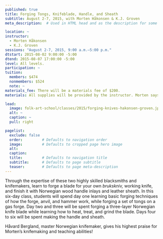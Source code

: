```yaml
---
published: true
title: Forging Tongs, Knifeblade, Handle, and Sheath 
subtitle: August 2-7, 2015, with Morten Håkonsen & K.J. Groven
meta_description:  # Used in HTML head and as the description for some search engines

location: ~
instructor: 
  - Morten Håkonsen
  - K.J. Groven
sessions: "August 2-7, 2015, 9:00 a.m.–5:00 p.m."
dtstart: 2015-08-02 9:00:00 -5:00
dtend: 2015-08-07 17:00:00 -5:00
level: All levels.  
participation: ~
tuition:
  members: $474
  nonmembers: $524
  note: ~
materials_fee: There will be a materials fee of $200.
materials: All supplies will be provided by the instructor. Morten says you will get the best Norwegian handles available! Students may use instructor’s tools.

lead:
  image: folk-art-school/classes/2015/forging-knives-hakonsen-groven.jpg
  alt: ~
  caption: ~
  pull: right

pagelist:
  exclude: false
  order:         # Defaults to navigation order  
  image:         # Defaults to cropped page hero image
  alt:
  caption:
  title:         # Defaults to navigation title
  subtitle:      # Defaults to page subtitle
  teaser:        # Defaults to page meta-description 
---
```

Through the expertise of these two highly skilled blacksmiths and knifemakers, learn to forge a blade for your own _brukskniv,_ working knife, and finish it with Norwegian wood handle inlays and leather sheath. In this six-day class, students will spend day one learning basic forging techniques of how the forge, anvil, and hammer work, while forging a set of tongs on a gas forge. Day two and three will be spent forging a three-layer Norwegian knife blade while learning how to heat, treat, and grind the blade. Days four to six will be spent making the handle and sheath. 

Håvard Bergland, master Norwegian knifemaker, gives his highest praise for Morten’s knifemaking and teaching abilities!